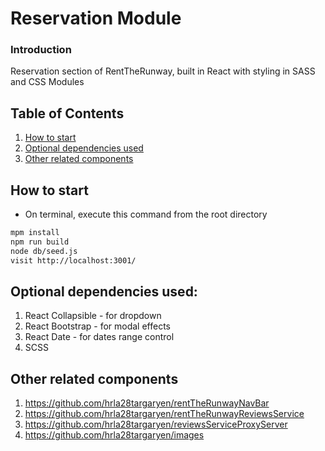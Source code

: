 # Reservation Module

### Introduction
Reservation section of RentTheRunway, built in React with styling in SASS and CSS Modules

## Table of Contents

1. [How to start](#How_to_start)
1. [Optional dependencies used](#Optional_dependencies_used)
1. [Other related components](#Other_related_components)


## How to start

* On terminal, execute this command from the root directory

```sh
mpm install
npm run build
node db/seed.js
visit http://localhost:3001/
```

## Optional dependencies used:
1. React Collapsible - for dropdown
2. React Bootstrap - for modal effects
3. React Date - for dates range control
4. SCSS

## Other related components
1. https://github.com/hrla28targaryen/rentTheRunwayNavBar
2. https://github.com/hrla28targaryen/rentTheRunwayReviewsService
3. https://github.com/hrla28targaryen/reviewsServiceProxyServer
4. https://github.com/hrla28targaryen/images

